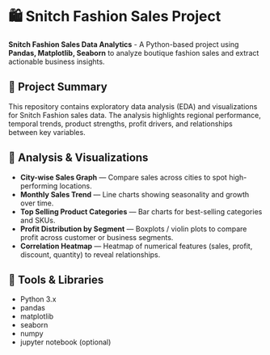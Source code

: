 # 🛍️ Snitch Fashion Sales Project

**Snitch Fashion Sales Data Analytics** - A Python-based project using **Pandas, Matplotlib, Seaborn** to analyze boutique fashion sales and extract actionable business insights.

## 🔎 Project Summary
This repository contains exploratory data analysis (EDA) and visualizations for Snitch Fashion sales data. The analysis highlights regional performance, temporal trends, product strengths, profit drivers, and relationships between key variables.

## 🔢 Analysis & Visualizations
- **City-wise Sales Graph** — Compare sales across cities to spot high-performing locations.  
- **Monthly Sales Trend** — Line charts showing seasonality and growth over time.  
- **Top Selling Product Categories** — Bar charts for best-selling categories and SKUs.  
- **Profit Distribution by Segment** — Boxplots / violin plots to compare profit across customer or business segments.  
- **Correlation Heatmap** — Heatmap of numerical features (sales, profit, discount, quantity) to reveal relationships.

## 🧰 Tools & Libraries
- Python 3.x  
- pandas  
- matplotlib  
- seaborn  
- numpy  
- jupyter notebook (optional)
